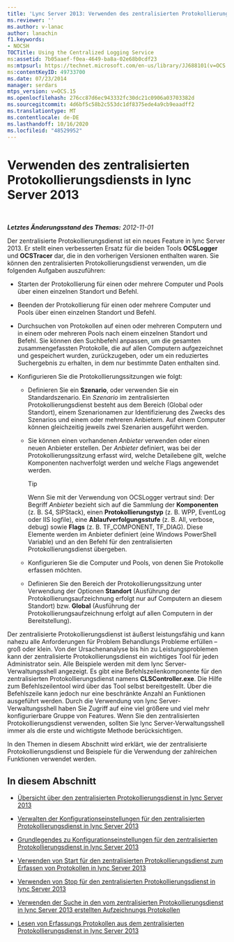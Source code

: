 ```yaml
---
title: 'Lync Server 2013: Verwenden des zentralisierten Protokollierungsdiensts'
ms.reviewer: ''
ms.author: v-lanac
author: lanachin
f1.keywords:
- NOCSH
TOCTitle: Using the Centralized Logging Service
ms:assetid: 7b05aaef-f0ea-4649-ba8a-02e68b0cdf23
ms:mtpsurl: https://technet.microsoft.com/en-us/library/JJ688101(v=OCS.15)
ms:contentKeyID: 49733700
ms.date: 07/23/2014
manager: serdars
mtps_version: v=OCS.15
ms.openlocfilehash: 276cc87d6ec943332fc30dc21c0906a03703382d
ms.sourcegitcommit: 4d6bf5c58b2c553dc1df8375ede4a9cb9eaadff2
ms.translationtype: MT
ms.contentlocale: de-DE
ms.lasthandoff: 10/16/2020
ms.locfileid: "48529952"
---
```

# <a name="using-the-centralized-logging-service-in-lync-server-2013"></a>Verwenden des zentralisierten Protokollierungsdiensts in lync Server 2013

<div data-xmlns="http://www.w3.org/1999/xhtml">

<div class="topic" data-xmlns="http://www.w3.org/1999/xhtml" data-msxsl="urn:schemas-microsoft-com:xslt" data-cs="https://msdn.microsoft.com/">

<div data-asp="https://msdn2.microsoft.com/asp">



</div>

<div id="mainSection">

<div id="mainBody">

<span> </span>

_**Letztes Änderungsstand des Themas:** 2012-11-01_

Der zentralisierte Protokollierungsdienst ist ein neues Feature in lync Server 2013. Er stellt einen verbesserten Ersatz für die beiden Tools **OCSLogger** und **OCSTracer** dar, die in den vorherigen Versionen enthalten waren. Sie können den zentralisierten Protokollierungsdienst verwenden, um die folgenden Aufgaben auszuführen:

  - Starten der Protokollierung für einen oder mehrere Computer und Pools über einen einzelnen Standort und Befehl.

  - Beenden der Protokollierung für einen oder mehrere Computer und Pools über einen einzelnen Standort und Befehl.

  - Durchsuchen von Protokollen auf einen oder mehreren Computern und in einem oder mehreren Pools nach einem einzelnen Standort und Befehl. Sie können den Suchbefehl anpassen, um die gesamten zusammengefassten Protokolle, die auf allen Computern aufgezeichnet und gespeichert wurden, zurückzugeben, oder um ein reduziertes Suchergebnis zu erhalten, in dem nur bestimmte Daten enthalten sind.

  - Konfigurieren Sie die Protokollierungssitzungen wie folgt:
    
      - Definieren Sie ein **Szenario**, oder verwenden Sie ein Standardszenario. Ein *Szenario* im zentralisierten Protokollierungsdienst besteht aus dem Bereich (Global oder Standort), einem Szenarionamen zur Identifizierung des Zwecks des Szenarios und einem oder mehreren Anbietern. Auf einem Computer können gleichzeitig jeweils zwei Szenarien ausgeführt werden.
    
      - Sie können einen vorhandenen *Anbieter* verwenden oder einen neuen Anbieter erstellen. Der *Anbieter* definiert, was bei der Protokollierungssitzung erfasst wird, welche Detailebene gilt, welche Komponenten nachverfolgt werden und welche Flags angewendet werden.
        
        <div>
        

        > [!TIP]  
        > Wenn Sie mit der Verwendung von OCSLogger vertraut sind: Der Begriff <EM>Anbieter</EM> bezieht sich auf die Sammlung der <STRONG>Komponenten</STRONG> (z. B. S4, SIPStack), einen <STRONG>Protokollierungstyp</STRONG> (z. B. WPP, EventLog oder IIS logfile), eine <STRONG>Ablaufverfolgungsstufe</STRONG> (z. B. All, verbose, debug) sowie <STRONG>Flags</STRONG> (z. B. TF_COMPONENT, TF_DIAG). Diese Elemente werden im Anbieter definiert (eine Windows PowerShell Variable) und an den Befehl für den zentralisierten Protokollierungsdienst übergeben.

        
        </div>
    
      - Konfigurieren Sie die Computer und Pools, von denen Sie Protokolle erfassen möchten.
    
      - Definieren Sie den Bereich der Protokollierungssitzung unter Verwendung der Optionen **Standort** (Ausführung der Protokollierungsaufzeichnung erfolgt nur auf Computern an diesem Standort) bzw. **Global** (Ausführung der Protokollierungsaufzeichnung erfolgt auf allen Computern in der Bereitstellung).

Der zentralisierte Protokollierungsdienst ist äußerst leistungsfähig und kann nahezu alle Anforderungen für Problem Behandlungs Probleme erfüllen – groß oder klein. Von der Ursachenanalyse bis hin zu Leistungsproblemen kann der zentralisierte Protokollierungsdienst ein wichtiges Tool für jeden Administrator sein. Alle Beispiele werden mit dem lync Server-Verwaltungsshell angezeigt. Es gibt eine Befehlszeilenkomponente für den zentralisierten Protokollierungsdienst namens **CLSController.exe**. Die Hilfe zum Befehlszeilentool wird über das Tool selbst bereitgestellt. Über die Befehlszeile kann jedoch nur eine beschränkte Anzahl an Funktionen ausgeführt werden. Durch die Verwendung von lync Server-Verwaltungsshell haben Sie Zugriff auf eine viel größere und viel mehr konfigurierbare Gruppe von Features. Wenn Sie den zentralisierten Protokollierungsdienst verwenden, sollten Sie lync Server-Verwaltungsshell immer als die erste und wichtigste Methode berücksichtigen.

In den Themen in diesem Abschnitt wird erklärt, wie der zentralisierte Protokollierungsdienst und Beispiele für die Verwendung der zahlreichen Funktionen verwendet werden.

<div>

## <a name="in-this-section"></a>In diesem Abschnitt

  - [Übersicht über den zentralisierten Protokollierungsdienst in lync Server 2013](lync-server-2013-overview-of-the-centralized-logging-service.md)

  - [Verwalten der Konfigurationseinstellungen für den zentralisierten Protokollierungsdienst in lync Server 2013](lync-server-2013-managing-the-centralized-logging-service-configuration-settings.md)

  - [Grundlegendes zu Konfigurationseinstellungen für den zentralisierten Protokollierungsdienst in lync Server 2013](lync-server-2013-understanding-centralized-logging-service-configuration-settings.md)

  - [Verwenden von Start für den zentralisierten Protokollierungsdienst zum Erfassen von Protokollen in lync Server 2013](lync-server-2013-using-start-for-the-centralized-logging-service-to-capture-logs.md)

  - [Verwenden von Stop für den zentralisierten Protokollierungsdienst in lync Server 2013](lync-server-2013-using-stop-for-the-centralized-logging-service.md)

  - [Verwenden der Suche in den vom zentralisierten Protokollierungsdienst in lync Server 2013 erstellten Aufzeichnungs Protokollen](lync-server-2013-using-search-on-capture-logs-created-by-the-centralized-logging-service.md)

  - [Lesen von Erfassungs Protokollen aus dem zentralisierten Protokollierungsdienst in lync Server 2013](lync-server-2013-reading-capture-logs-from-the-centralized-logging-service.md)

</div>

</div>

<span> </span>

</div>

</div>

</div>

